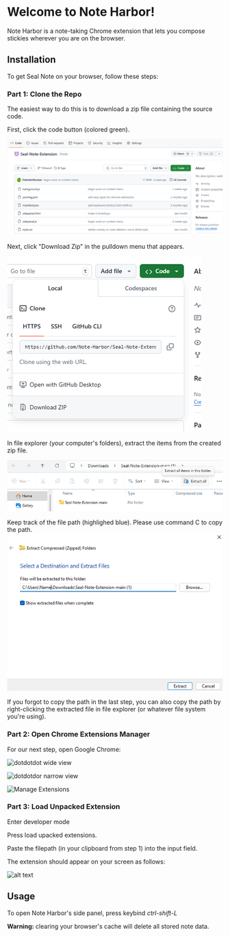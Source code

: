 # Welcome to Note Harbor!

Note Harbor is a note-taking Chrome extension that lets you compose stickies wherever you are on the browser.

## Installation

To get Seal Note on your browser, follow these steps:

### Part 1: Clone the Repo

The easiest way to do this is to download a zip file containing the source code.

First, click the code button (colored green).

![pic showing green code button](img\green_button.png)

Next, click "Download Zip" in the pulldown menu that appears.

![pic showing pulldown from code button](img/green_button_pulldown.png)

In file explorer (your computer's folders), extract the items from the created zip file.

![pic showing extraction of zip file in file explorer](img\extract_zip.png)

Keep track of the file path (highlighed blue). Please use command C to copy the path.
![highlighed_path](img\highlighted_path.png)

If you forgot to copy the path in the last step, you can also copy the path by right-clicking the extracted file in file explorer (or whatever file system you're using).

### Part 2: Open Chrome Extensions Manager

For our next step, open Google Chrome:

![dotdotdot wide view](chrome_menu_wide.png)

![dotdotdor narrow view](chrome_menu_closeup.png)

![Manage Extensions](manage_extensions_hover.png)

### Part 3: Load Unpacked Extension

Enter developer mode



Press load upacked extensions. 

Paste the filepath (in your clipboard from step 1) into the input field.

The extension should appear on your screen as follows:

![alt text](final_product.png)

## Usage

To open Note Harbor's side panel, press keybind *ctrl-shift-L*

**Warning:** clearing your browser's cache will delete all stored note data.